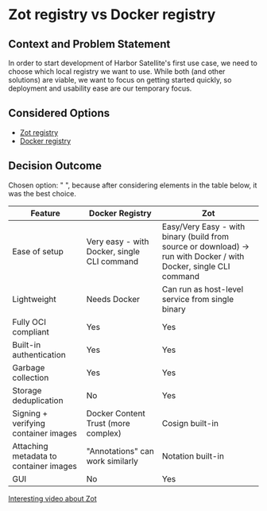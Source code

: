 # Zot registry vs Docker registry

## Context and Problem Statement

In order to start development of Harbor Satellite's first use case, we need to choose which local registry we want to use. While both (and other solutions) are viable, we want to focus on getting started quickly, so deployment and usability ease are our temporary focus.

## Considered Options

* [Zot registry](https://zotregistry.dev/v2.0.3/)
* [Docker registry](https://hub.docker.com/_/registry)

## Decision Outcome

Chosen option: " ", because after considering elements in the table below, it was the best choice.

| Feature                                | Docker Registry                           | Zot                             |
|----------------------------------------|-------------------------------------------|---------------------------------|
| Ease of setup                          | Very easy - with Docker, single CLI command | Easy/Very Easy - with binary (build from source or download) -> run with Docker / with Docker, single CLI command |
| Lightweight                            | Needs Docker                              | Can run as host-level service from single binary |
| Fully OCI compliant                    | Yes                                       | Yes                             |
| Built-in authentication                | Yes                                       | Yes                             |
| Garbage collection                     | Yes                                       | Yes                             |
| Storage deduplication                  | No                                        | Yes                             |
| Signing + verifying container images   | Docker Content Trust  (more complex)      | Cosign built-in                 |
| Attaching metadata to container images | "Annotations" can work similarly          | Notation built-in               |
| GUI                                    | No                                        | Yes                             |

[Interesting video about Zot](https://www.youtube.com/watch?v=zOjOF00aQSY&t=4s)
